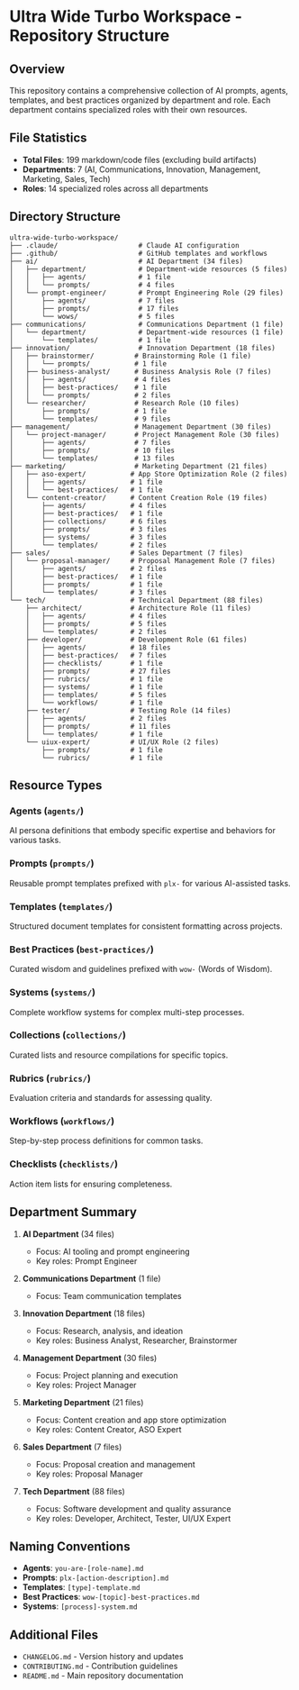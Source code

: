 # Ultra Wide Turbo Workspace - Repository Structure

## Overview
This repository contains a comprehensive collection of AI prompts, agents, templates, and best practices organized by department and role. Each department contains specialized roles with their own resources.

## File Statistics
- **Total Files**: 199 markdown/code files (excluding build artifacts)
- **Departments**: 7 (AI, Communications, Innovation, Management, Marketing, Sales, Tech)
- **Roles**: 14 specialized roles across all departments

## Directory Structure

```
ultra-wide-turbo-workspace/
├── .claude/                    # Claude AI configuration
├── .github/                    # GitHub templates and workflows
├── ai/                         # AI Department (34 files)
│   ├── department/             # Department-wide resources (5 files)
│   │   ├── agents/             # 1 file
│   │   └── prompts/            # 4 files
│   └── prompt-engineer/        # Prompt Engineering Role (29 files)
│       ├── agents/             # 7 files
│       ├── prompts/            # 17 files
│       └── wows/               # 5 files
├── communications/             # Communications Department (1 file)
│   └── department/             # Department-wide resources (1 file)
│       └── templates/          # 1 file
├── innovation/                 # Innovation Department (18 files)
│   ├── brainstormer/          # Brainstorming Role (1 file)
│   │   └── prompts/           # 1 file
│   ├── business-analyst/      # Business Analysis Role (7 files)
│   │   ├── agents/            # 4 files
│   │   ├── best-practices/    # 1 file
│   │   └── prompts/           # 2 files
│   └── researcher/            # Research Role (10 files)
│       ├── prompts/           # 1 file
│       └── templates/         # 9 files
├── management/                # Management Department (30 files)
│   └── project-manager/       # Project Management Role (30 files)
│       ├── agents/            # 7 files
│       ├── prompts/           # 10 files
│       └── templates/         # 13 files
├── marketing/                 # Marketing Department (21 files)
│   ├── aso-expert/           # App Store Optimization Role (2 files)
│   │   ├── agents/           # 1 file
│   │   └── best-practices/   # 1 file
│   └── content-creator/      # Content Creation Role (19 files)
│       ├── agents/           # 4 files
│       ├── best-practices/   # 1 file
│       ├── collections/      # 6 files
│       ├── prompts/          # 3 files
│       ├── systems/          # 3 files
│       └── templates/        # 2 files
├── sales/                    # Sales Department (7 files)
│   └── proposal-manager/     # Proposal Management Role (7 files)
│       ├── agents/           # 2 files
│       ├── best-practices/   # 1 file
│       ├── prompts/          # 1 file
│       └── templates/        # 3 files
└── tech/                     # Technical Department (88 files)
    ├── architect/            # Architecture Role (11 files)
    │   ├── agents/           # 4 files
    │   ├── prompts/          # 5 files
    │   └── templates/        # 2 files
    ├── developer/            # Development Role (61 files)
    │   ├── agents/           # 18 files
    │   ├── best-practices/   # 7 files
    │   ├── checklists/       # 1 file
    │   ├── prompts/          # 27 files
    │   ├── rubrics/          # 1 file
    │   ├── systems/          # 1 file
    │   ├── templates/        # 5 files
    │   └── workflows/        # 1 file
    ├── tester/               # Testing Role (14 files)
    │   ├── agents/           # 2 files
    │   ├── prompts/          # 11 files
    │   └── templates/        # 1 file
    └── uiux-expert/          # UI/UX Role (2 files)
        ├── prompts/          # 1 file
        └── rubrics/          # 1 file
```

## Resource Types

### Agents (`agents/`)
AI persona definitions that embody specific expertise and behaviors for various tasks.

### Prompts (`prompts/`)
Reusable prompt templates prefixed with `plx-` for various AI-assisted tasks.

### Templates (`templates/`)
Structured document templates for consistent formatting across projects.

### Best Practices (`best-practices/`)
Curated wisdom and guidelines prefixed with `wow-` (Words of Wisdom).

### Systems (`systems/`)
Complete workflow systems for complex multi-step processes.

### Collections (`collections/`)
Curated lists and resource compilations for specific topics.

### Rubrics (`rubrics/`)
Evaluation criteria and standards for assessing quality.

### Workflows (`workflows/`)
Step-by-step process definitions for common tasks.

### Checklists (`checklists/`)
Action item lists for ensuring completeness.

## Department Summary

1. **AI Department** (34 files)
   - Focus: AI tooling and prompt engineering
   - Key roles: Prompt Engineer

2. **Communications Department** (1 file)
   - Focus: Team communication templates

3. **Innovation Department** (18 files)
   - Focus: Research, analysis, and ideation
   - Key roles: Business Analyst, Researcher, Brainstormer

4. **Management Department** (30 files)
   - Focus: Project planning and execution
   - Key roles: Project Manager

5. **Marketing Department** (21 files)
   - Focus: Content creation and app store optimization
   - Key roles: Content Creator, ASO Expert

6. **Sales Department** (7 files)
   - Focus: Proposal creation and management
   - Key roles: Proposal Manager

7. **Tech Department** (88 files)
   - Focus: Software development and quality assurance
   - Key roles: Developer, Architect, Tester, UI/UX Expert

## Naming Conventions

- **Agents**: `you-are-[role-name].md`
- **Prompts**: `plx-[action-description].md`
- **Templates**: `[type]-template.md`
- **Best Practices**: `wow-[topic]-best-practices.md`
- **Systems**: `[process]-system.md`

## Additional Files
- `CHANGELOG.md` - Version history and updates
- `CONTRIBUTING.md` - Contribution guidelines
- `README.md` - Main repository documentation